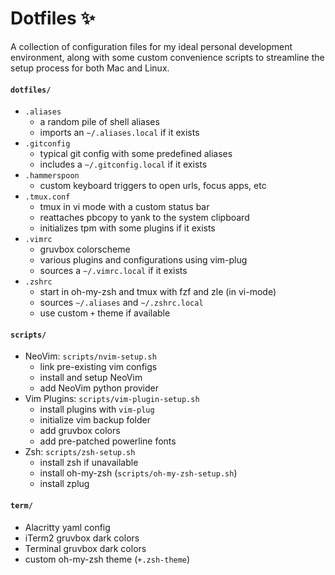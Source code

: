 # Dotfiles :sparkles:

A collection of configuration files for my ideal personal development
environment, along with some custom convenience scripts to streamline the setup
process for both Mac and Linux.

#### `dotfiles/`
- `.aliases`
    - a random pile of shell aliases
    - imports an `~/.aliases.local` if it exists
- `.gitconfig`
    - typical git config with some predefined aliases
    - includes a `~/.gitconfig.local` if it exists
- `.hammerspoon`
    - custom keyboard triggers to open urls, focus apps, etc
- `.tmux.conf`
    - tmux in vi mode with a custom status bar
    - reattaches pbcopy to yank to the system clipboard
    - initializes tpm with some plugins if it exists
- `.vimrc`
    - gruvbox colorscheme
    - various plugins and configurations using vim-plug
    - sources a `~/.vimrc.local` if it exists
- `.zshrc`
    - start in oh-my-zsh and tmux with fzf and zle (in vi-mode)
    - sources `~/.aliases` and `~/.zshrc.local`
    - use custom `+` theme if available

#### `scripts/`
- NeoVim: `scripts/nvim-setup.sh`
    - link pre-existing vim configs
    - install and setup NeoVim
    - add NeoVim python provider
- Vim Plugins: `scripts/vim-plugin-setup.sh`
    - install plugins with `vim-plug`
    - initialize vim backup folder
    - add gruvbox colors
    - add pre-patched powerline fonts
- Zsh: `scripts/zsh-setup.sh`
    - install zsh if unavailable
    - install oh-my-zsh (`scripts/oh-my-zsh-setup.sh`)
    - install zplug

#### `term/`
- Alacritty yaml config
- iTerm2 gruvbox dark colors
- Terminal gruvbox dark colors
- custom oh-my-zsh theme (`+.zsh-theme`)
